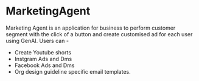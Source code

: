 # MarketingAgent

Marketing Agent is an application for business to perform customer segment with the click of a button and create customised ad for each user using GenAI.
Users can - 
- Create Youtube shorts
- Instgram Ads and Dms
- Facebook Ads and Dms
- Org design guideline specific email templates.
